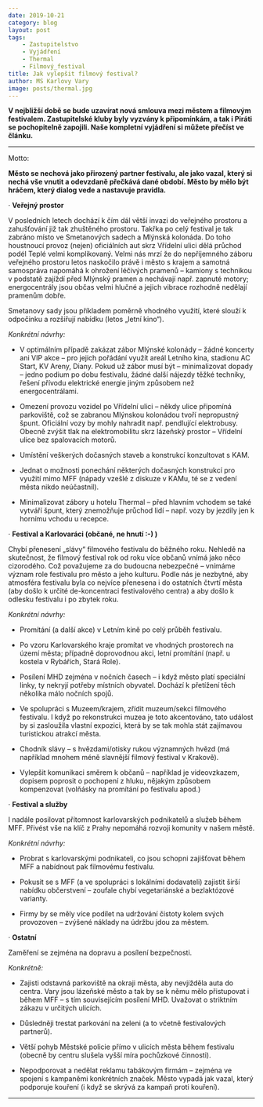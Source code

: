 ```yaml
---
date: 2019-10-21
category: blog
layout: post
tags:
    - Zastupitelstvo
    - Vyjádření
    - Thermal
    - Filmový_festival
title: Jak vylepšit filmový festival?
author: MS Karlovy Vary
image: posts/thermal.jpg
---
```

**V nejbližší době se bude uzavírat nová smlouva mezi městem a filmovým festivalem. Zastupitelské kluby byly vyzvány k připomínkám, a tak i Piráti se pochopitelně zapojili. Naše kompletní vyjádření si můžete přečíst ve článku.**

---
Motto:

**Město se nechová jako přirozený partner festivalu, ale jako vazal, který si nechá vše vnutit a odevzdaně přečkává dané období. Město by mělo být hráčem, který dialog vede a nastavuje pravidla.**

· **Veřejný prostor**

V posledních letech dochází k čím dál větší invazi do veřejného prostoru a zahušťování již tak zhuštěného prostoru. Takřka po celý festival je tak zabráno místo ve Smetanových sadech a Mlýnská kolonáda. Do toho houstnoucí provoz (nejen) oficiálních aut skrz Vřídelní ulici dělá průchod podél Teplé velmi komplikovaný. Velmi nás mrzí že do nepříjemného záboru veřejného prostoru letos naskočilo právě i město s krajem a samotná samospráva napomáhá k ohrožení léčivých pramenů – kamiony s technikou v podstatě zajíždí před Mlýnský pramen a nechávají např. zapnuté motory; energocentrály jsou občas velmi hlučné a jejich vibrace rozhodně nedělají pramenům dobře.

Smetanovy sady jsou příkladem poměrně vhodného využití, které slouží k odpočinku a rozšiřují nabídku (letos „letní kino“).

_Konkrétní návrhy:_

-  V optimálním případě zakázat zábor Mlýnské kolonády – žádné koncerty ani VIP akce – pro jejich pořádání využít areál Letního kina, stadionu AC Start, KV Areny, Diany. Pokud už zábor musí být – minimalizovat dopady – jedno podium po dobu festivalu, žádné další nájezdy těžké techniky, řešení přívodu elektrické energie jiným způsobem než energocentrálami.

-  Omezení provozu vozidel po Vřídelní ulici – někdy ulice připomíná parkoviště, což se zabranou Mlýnskou kolonádou tvoří nepropustný špunt. Oficiální vozy by mohly nahradit např. pendlující elektrobusy. Obecně zvýšit tlak na elektromobilitu skrz lázeňský prostor – Vřídelní ulice bez spalovacích motorů.

-  Umístění veškerých dočasných staveb a konstrukcí konzultovat s KAM.

-  Jednat o možnosti ponechání některých dočasných konstrukcí pro využití mimo MFF (nápady vzešlé z diskuze v KAMu, té se z vedení města nikdo neúčastnil).

-  Minimalizovat zábory u hotelu Thermal – před hlavním vchodem se také vytváří špunt, který znemožňuje průchod lidí – např. vozy by jezdily jen k hornímu vchodu u recepce.

· **Festival a Karlovaráci (občané, ne hnutí :-) )**

Chybí přenesení „slávy“ filmového festivalu do běžného roku. Nehledě na skutečnost, že filmový festival rok od roku více občanů vnímá jako něco cizorodého. Což považujeme za do budoucna nebezpečné – vnímáme význam role festivalu pro město a jeho kulturu. Podle nás je nezbytné, aby atmosféra festivalu byla co nejvíce přenesena i do ostatních čtvrtí města (aby došlo k určité de-koncentraci festivalového centra) a aby došlo k odlesku festivalu i po zbytek roku.

_Konkrétní návrhy:_

-  Promítání (a další akce) v Letním kině po celý průběh festivalu.

-  Po vzoru Karlovarského kraje promítat ve vhodných prostorech na území města; případně doprovodnou akci, letní promítání (např. u kostela v Rybářích, Stará Role).

-  Posílení MHD zejména v nočních časech – i když město platí speciální linky, ty nekryjí potřeby místních obyvatel. Dochází k přetížení těch několika málo nočních spojů.

-  Ve spolupráci s Muzeem/krajem, zřídit muzeum/sekci filmového festivalu. I když po rekonstrukci muzea je toto akcentováno, tato událost by si zasloužila vlastní expozici, která by se tak mohla stát zajímavou turistickou atrakcí města.

-  Chodník slávy – s hvězdami/otisky rukou významných hvězd (má například mnohem méně slavnější filmový festival v Krakově).

-  Vylepšit komunikaci směrem k občanů – například je videovzkazem, dopisem poprosit o pochopení z hluku, nějakým způsobem kompenzovat (volňásky na promítání po festivalu apod.)

· **Festival a služby**

I nadále posilovat přítomnost karlovarských podnikatelů a služeb během MFF. Přivést vše na klíč z Prahy nepomáhá rozvoji komunity v našem městě.

_Konkrétní návrhy:_

- Probrat s karlovarskými podnikateli, co jsou schopni zajišťovat během MFF  a nabídnout pak filmovému festivalu.

- Pokusit se s MFF (a ve spolupráci s lokálními dodavateli) zajistit širší nabídku občerstvení – zoufale chybí vegetariánské a bezlaktózové varianty.

- Firmy by se měly více podílet na udržování čistoty kolem svých provozoven – zvýšené náklady na údržbu jdou za městem.

· **Ostatní**

Zaměření se zejména na dopravu a posílení bezpečnosti.

_Konkrétně:_

- Zajisti odstavná parkoviště na okraji města, aby nevjížděla auta do centra. Vary jsou lázeňské město a tak by se k němu mělo přistupovat i během MFF – s tím souvisejícím posílení MHD. Uvažovat o striktním zákazu v určitých ulicích.
- Důsledněji trestat parkování na zeleni (a to včetně festivalových partnerů).

- Větší pohyb Městské policie přímo v ulicích města během festivalu (obecně by centru slušela vyšší míra pochůzkové činnosti).

- Nepodporovat a nedělat reklamu tabákovým firmám – zejména ve spojení s kampaněmi konkrétních značek. Město vypadá jak vazal, který podporuje kouření (i když se skrývá za kampaň proti kouření).
- - - 
